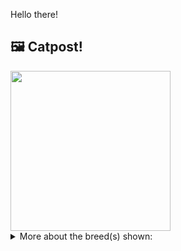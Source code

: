 Hello there!



## 🖼️ Catpost!

<sub>
    <img src="https://cdn2.thecatapi.com/images/p46ys1bGF.jpg" height="256">
</sub>


<details>
<summary>More about the breed(s) shown:</summary>

Breed: Bambino

Description: The Bambino is a breed of cat that was created as a cross between the Sphynx and the Munchkin breeds. The Bambino cat has short legs, large upright ears, and is usually hairless. They love to be handled and cuddled up on the laps of their family members.

Links:
<ul>
  <li>CFA None available</li>
  <li>Wikipedia https://en.wikipedia.org/wiki/Bambino_cat</li>
</ul> 

</details>
